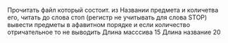 Прочитать файл который состоит. из Названии предмета и количетва его, 
читать до слова стоп (регистр не учитывать для слова STOP)
вывести предметы в aфавитном порядке и если количество отричательное то не выводить
Длина масссива 15
Длина название 20 
